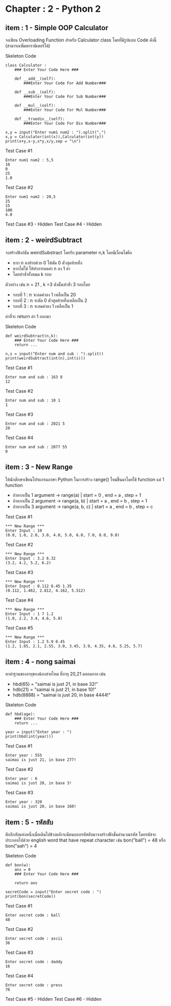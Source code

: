 # Chapter : 2 - Python 2

## item : 1 - Simple OOP Calculator

จงเขียน Overloading Function สำหรับ Calculator class โดยที่มีรูปแบบ Code ดังนี้ (สามารถเพิ่มพารามิเตอร์ได้)

Skeleton Code
```
class Calculator :
	### Enter Your Code Here ###

	def __add__(self):
		###Enter Your Code For Add Number###

	def __sub__(self):
		###Enter Your Code For Sub Number###

	def __mul__(self):
		###Enter Your Code For Mul Number###

	def __truediv__(self):
		###Enter Your Code For Div Number###

x,y = input("Enter num1 num2 : ").split(",")
x,y = Calculator(int(x)),Calculator(int(y))
print(x+y,x-y,x*y,x/y,sep = "\n")
```
Test Case #1
```
Enter num1 num2 : 5,5
10
0
25
1.0
```

Test Case #2
```
Enter num1 num2 : 20,5
25
15
100
4.0
```

Test Case #3 - Hidden
Test Case #4 - Hidden

## item : 2 - weirdSubtract
จงสร้างฟังก์ชัน weirdSubstract โดยรับ parameter n,k โดยมีเงื่อนไขคือ

 - หาก n ลงท้ายด้วย 0 ให้ตัด 0 ตัวสุดท้ายทิ้ง 
 - หากไม่ใช่ ให้ทำการลดค่า n ลง 1 ค่า 
 - โดยทำซ้ำทั้งหมด k รอบ

ตัวอย่าง เช่น n = 21 , k =3
ดังนั้นทำซ้ำ 3 รอบโดย

 - รอบที่ 1 : n จะลดค่าลง 1 เหลือเป็น 20 
 - รอบที่ 2 : n จะตัด 0 ตัวสุดท้ายทิ้งเหลือเป็น 2 
  - รอบที่ 3 : n จะลดค่าลง 1 เหลือเป็น 1

ค่าที่จะ return ค่า 1 ออกมา

Skeleton Code
```
def weirdSubtract(n,k):
	### Enter Your Code Here ###
	return ...

n,s = input("Enter num and sub : ").split()
print(weirdSubtract(int(n),int(s)))
```
Test Case #1
```
Enter num and sub : 163 8
12
```

Test Case #2
```
Enter num and sub : 10 1
1
```

Test Case #3
```
Enter num and sub : 2021 5
20
```

Test Case #4
```
Enter num and sub : 2077 55
0
```

## item : 3 - New Range
ให้นักศึกษาเขียนโปรแกรมภาษา Python ในการสร้าง range() ใหม่ขึ้นมาโดยใช้ function แค่ 1 function  

- ถ้าหากเป็น 1 argument -> range(a) | start = 0 , end = a , step = 1
- ถ้าหากเป็น 2 argument -> range(a, b) | start = a , end = b , step = 1
- ถ้าหากเป็น 3 argument -> range(a, b, c) | start = a , end = b , step = c

Test Case #1
```
*** New Range ***
Enter Input : 10
(0.0, 1.0, 2.0, 3.0, 4.0, 5.0, 6.0, 7.0, 8.0, 9.0)
```

Test Case #2
```
*** New Range ***
Enter Input : 3.2 6.32
(3.2, 4.2, 5.2, 6.2)
```

Test Case #3
```
*** New Range ***
Enter Input : 0.112 6.45 1.35
(0.112, 1.462, 2.812, 4.162, 5.512)
```

Test Case #4
```
*** New Range ***
Enter Input : 1 7 1.2
(1.0, 2.2, 3.4, 4.6, 5.8)
```

Test Case #5
```
*** New Range ***
Enter Input : 1.2 5.9 0.45
(1.2, 1.65, 2.1, 2.55, 3.0, 3.45, 3.9, 4.35, 4.8, 5.25, 5.7)
```
## item : 4 - nong saimai

หาค่าฐานของอายุของน้องสายไหม ที่อายุ 20,21 ตลอดกาล เช่น

- hbd(65) = "saimai is just 21, in base 32!"
- hdb(21) = "saimai is just 21, in base 10!"
- hdb(8888) = "saimai is just 20, in base 4444!"

Skeleton Code
```
def hbd(age):
	### Enter Your Code Here ###
	return ...

year = input("Enter year : ")
print(hbd(int(year)))
```

Test Case #1
```
Enter year : 555
saimai is just 21, in base 277!
```

Test Case #2
```
Enter year : 6
saimai is just 20, in base 3!
```

Test Case #3
```
Enter year : 320
saimai is just 20, in base 160!
```

## item : 5 - รหัสลับ
ตึกลึกลับแห่งหนึ่งเมื่อเดินไปข้างหลังจะมีคนบอกรหัสลับมาจงสร้างฟังชั่นคำนวณรหัส โดยรหัสจะประกอบไปด้วย english word that have repeat character เช่น bon("ball") = 48 หรือ bon("aah") = 4

Skeleton Code
```
def bon(w):
	ans = 0
	### Enter Your Code Here ###
	
	return ans
	
secretCode = input("Enter secret code : ")
print(bon(secretCode))
```

Test Case #1
```
Enter secret code : ball
48
```
Test Case #2
```
Enter secret code : ascii
36
```
Test Case #3
```
Enter secret code : daddy
16
```
Test Case #4
```
Enter secret code : press
76
```
Test Case #5 - Hidden
Test Case #6 - Hidden
